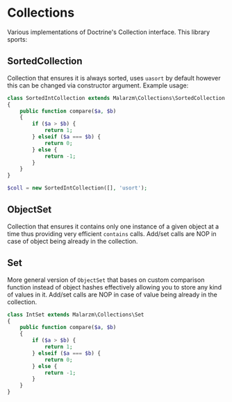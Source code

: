 # Collections

Various implementations of Doctrine's Collection interface. This library sports:

## SortedCollection

Collection that ensures it is always sorted, uses `uasort` by default however this can be changed via constructor
argument. Example usage:

```php
class SortedIntCollection extends Malarzm\Collections\SortedCollection
{
    public function compare($a, $b)
    {
        if ($a > $b) {
            return 1;
        } elseif ($a === $b) {
            return 0;
        } else {
            return -1;
        }
    }
}

$coll = new SortedIntCollection([], 'usort');
```

## ObjectSet

Collection that ensures it contains only one instance of a given object at a time thus providing very efficient
`contains` calls. Add/set calls are NOP in case of object being already in the collection.

## Set

More general version of `ObjectSet` that bases on custom comparison function instead of object hashes effectively
allowing you to store any kind of values in it. Add/set calls are NOP in case of value being already in the collection.

```php
class IntSet extends Malarzm\Collections\Set
{
    public function compare($a, $b)
    {
        if ($a > $b) {
            return 1;
        } elseif ($a === $b) {
            return 0;
        } else {
            return -1;
        }
    }
}
